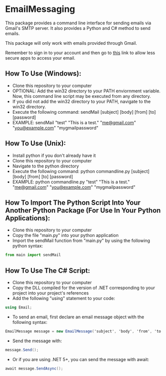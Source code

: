 # EmailMessaging
This package provides a command line interface for sending emails via Gmail's SMTP server. It also provides a Python and C# method to send emails.

This package will only work with emails provided through Gmail.

Remember to sign in to your account and then go to [this](https://myaccount.google.com/lesssecureapps?pli=1) link to allow less secure apps to access your email.

## How To Use (Windows):
- Clone this repository to your computer
- OPTIONAL: Add the win32 directory to your PATH enviornment variable. Now, this command line script may be executed from any directory.
- If you did not add the win32 directory to your PATH, navigate to the win32 directory.
- Execute the following command: sendMail [subject] [body] [from] [to] [password]
- EXAMPLE: sendMail "test" "This is a test." "me@gmail.com" "you@example.com" "mygmailpassword"


## How To Use (Unix):
- Install python if you don't already have it
- Clone this repository to your computer
- Navigate to the python directory
- Execute the following command: python commandline.py [subject] [body] [from] [to] [password]
- EXAMPLE: python commandline.py "test" "This is a test." "me@gmail.com" "you@example.com" "mygmailpassword"

## How To Import The Python Script Into Your Another Python Package (For Use In Your Python Applications):
- Clone this repository to your computer
- Copy the file "main.py" into your python application
- Import the sendMail function from "main.py" by using the following python syntax: 
```python
from main import sendMail
```

## How To Use The C# Script:
- Clone this repository to your computer
- Copy the DLL compiled for the version of .NET corresponding to your project into your project's references
- Add the following "using" statement to your code: 
```c#
using Email;
```
- To send an email, first declare an email message object with the following syntax: 
```c#
EmailMessage message = new EmailMessage('subject', 'body', 'from', 'to', 'password');
```
- Send the message with:
```c#
message.Send();
```
- Or if you are using .NET 5+, you can send the message with await:
```c#
await message.SendAsync();
```
